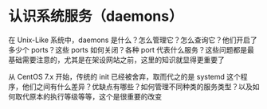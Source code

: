 # 认识系统服务（daemons）

在 Unix-Like 系统中，daemons 是什么？怎么管理它？怎么查询它？他们开启了多少个 ports？这些 ports 如何关闭？各种 port 代表什么服务？这些问题都是最基础需要注意的，尤其是在架设网站之前，这里的知识就显得更重要了

从 CentOS 7.x 开始，传统的 init 已经被舍弃，取而代之的是 systemd 这个程序，他们之间有什么差异？优缺点有哪些？如何管理不同种类的服务类型？以及如何取代原本的执行等级等等，这个是很重要的改变